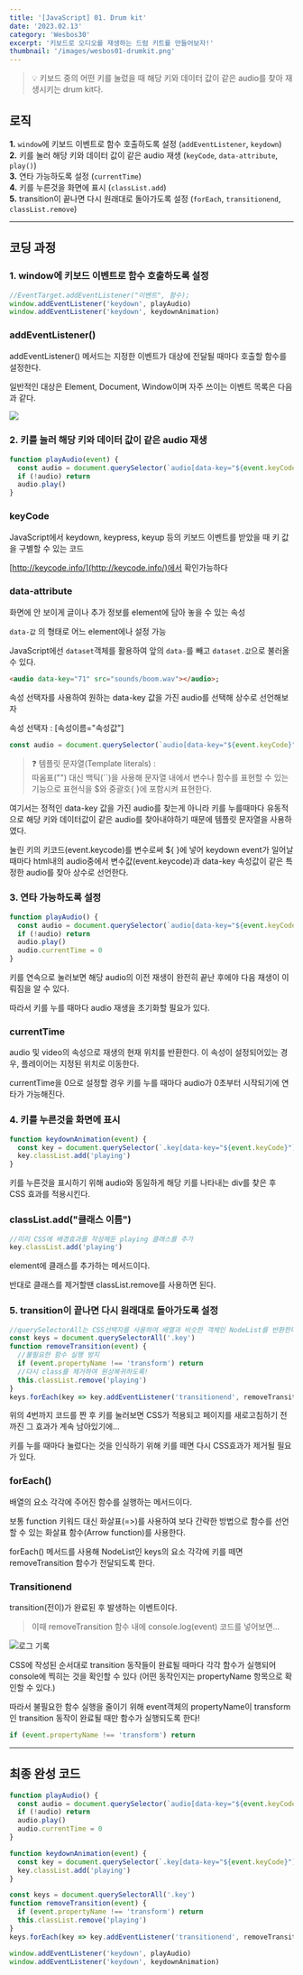 ```yaml
---
title: '[JavaScript] 01. Drum kit'
date: '2023.02.13'
category: 'Wesbos30'
excerpt: '키보드로 오디오를 재생하는 드럼 키트를 만들어보자!'
thumbnail: '/images/wesbos01-drumkit.png'
---
```


> 💡 키보드 중의 어떤 키를 눌렀을 때 해당 키와 데이터 값이 같은 audio를 찾아 재생시키는 drum kit다.

## 로직

**1.** `window`에 키보드 이벤트로 함수 호출하도록 설정 (`addEventListener`, `keydown`) </br>
**2.** 키를 눌러 해당 키와 데이터 값이 같은 audio 재생 (`keyCode`, `data-attribute`, `play()`) </br>
**3.** 연타 가능하도록 설정 (`currentTime`) </br>
**4.** 키를 누른것을 화면에 표시 (`classList.add`) </br>
**5.** transition이 끝나면 다시 원래대로 돌아가도록 설정 (`forEach`, `transitionend`, `classList.remove`) </br>

---

## 코딩 과정

### **1. window에 키보드 이벤트로 함수 호출하도록 설정**

```jsx
//EventTarget.addEventListener("이벤트", 함수);
window.addEventListener('keydown', playAudio)
window.addEventListener('keydown', keydownAnimation)
```

### addEventListener()

addEventListener() 메서드는 지정한 이벤트가 대상에 전달될 때마다 호출할 함수를 설정한다.

일반적인 대상은 Element, Document, Window이며
자주 쓰이는 이벤트 목록은 다음과 같다.

![](https://user-images.githubusercontent.com/87363422/155992024-b431ab70-100a-4ec8-93f4-f2d2dda8ce00.png)

### **2. 키를 눌러 해당 키와 데이터 값이 같은 audio 재생**

```jsx
function playAudio(event) {
  const audio = document.querySelector(`audio[data-key="${event.keyCode}"]`)
  if (!audio) return
  audio.play()
}
```

### keyCode

JavaScript에서 keydown, keypress, keyup 등의 키보드 이벤트를 받았을 때 키 값을 구별할 수 있는 코드

[http://keycode.info/](http://keycode.info/)에서 확인가능하다

### data-attribute

화면에 안 보이게 글이나 추가 정보를 element에 담아 놓을 수 있는 속성

`data-값` 의 형태로 어느 element에나 설정 가능

JavaScript에선 `dataset`객체를 활용하여 앞의 `data-`를 빼고 `dataset.값`으로 불러올 수 있다.

```html
<audio data-key="71" src="sounds/boom.wav"></audio>;
```

속성 선택자를 사용하여 원하는 data-key 값을 가진 audio를 선택해 상수로 선언해보자

속성 선택자 : [속성이름="속성값"]

```jsx
const audio = document.querySelector(`audio[data-key="${event.keyCode}"]`)
```

> ❓ 템플릿 문자열(Template literals) : </br>
> 따옴표("") 대신 백틱(``)을 사용해 문자열 내에서 변수나 함수를 표현할 수 있는 기능으로
> 표현식을 $와 중괄호{ }에 포함시켜 표현한다.

여기서는 정적인 data-key 값을 가진 audio를 찾는게 아니라 키를 누를때마다 유동적으로 해당 키와 데이터값이 같은 audio를 찾아내야하기 때문에 템플릿 문자열을 사용하였다.

눌린 키의 키코드(event.keycode)를 변수로써 ${ }에 넣어
keydown event가 일어날 때마다 html내의 audio중에서 변수값(event.keycode)과 data-key 속성값이 같은 특정한 audio를 찾아 상수로 선언한다.

### **3. 연타 가능하도록 설정**

```jsx
function playAudio() {
  const audio = document.querySelector(`audio[data-key="${event.keyCode}"]`)
  if (!audio) return
  audio.play()
  audio.currentTime = 0
}
```

키를 연속으로 눌러보면 해당 audio의 이전 재생이 완전히 끝난 후에야 다음 재생이 이뤄짐을 알 수 있다.

따라서 키를 누를 때마다 audio 재생을 초기화할 필요가 있다.

### currentTime

audio 및 video의 속성으로 재생의 현재 위치를 반환한다. 이 속성이 설정되어있는 경우, 플레이어는 지정된 위치로 이동한다.

currentTime을 0으로 설정할 경우 키를 누를 때마다 audio가 0초부터 시작되기에 연타가 가능해진다.

### **4. 키를 누른것을 화면에 표시**

```jsx
function keydownAnimation(event) {
  const key = document.querySelector(`.key[data-key="${event.keyCode}"]`)
  key.classList.add('playing')
}
```

키를 누른것을 표시하기 위해 audio와 동일하게 해당 키를 나타내는 div를 찾은 후 CSS 효과를 적용시킨다.

### classList.add("클래스 이름")

```jsx
//미리 CSS에 배경효과를 작성해둔 playing 클래스를 추가
key.classList.add('playing')
```

element에 클래스를 추가하는 메서드이다.

반대로 클래스를 제거할땐 classList.remove를 사용하면 된다.

### **5. transition이 끝나면 다시 원래대로 돌아가도록 설정**

```jsx
//querySelectorAll는 CSS선택자를 사용하여 배열과 비슷한 객체인 NodeList를 반환한다.
const keys = document.querySelectorAll('.key')
function removeTransition(event) {
  //불필요한 함수 실행 방지
  if (event.propertyName !== 'transform') return
  //다시 class를 제거하여 원상복귀하도록!
  this.classList.remove('playing')
}
keys.forEach(key => key.addEventListener('transitionend', removeTransition))
```

위의 4번까지 코드를 짠 후 키를 눌러보면 CSS가 적용되고 페이지를 새로고침하기 전까진 그 효과가 계속 남아있기에...

키를 누를 때마다 눌렀다는 것을 인식하기 위해 키를 떼면 다시 CSS효과가 제거될 필요가 있다.

### forEach()

배열의 요소 각각에 주어진 함수를 실행하는 메서드이다.

보통 function 키워드 대신 화살표(=>)를 사용하여 보다 간략한 방법으로 함수를 선언할 수 있는 화살표 함수(Arrow function)를 사용한다.

forEach() 메서드를 사용해 NodeList인 keys의 요소 각각에 키를 떼면 removeTransition 함수가 전달되도록 한다.

### Transitionend

transition(전이)가 완료된 후 발생하는 이벤트이다.

> 이때 removeTransition 함수 내에 console.log(event) 코드를 넣어보면...

![로그 기록](https://user-images.githubusercontent.com/87363422/155992041-73533b87-7a28-45f2-959a-e1c44987003b.png)

CSS에 작성된 순서대로 transition 동작들이 완료될 때마다 각각 함수가 실행되어 console에 찍히는 것을 확인할 수 있다 (어떤 동작인지는 propertyName 항목으로 확인할 수 있다.)

따라서 불필요한 함수 실행을 줄이기 위해 event객체의 propertyName이 transform인 transition 동작이 완료될 때만 함수가 실행되도록 한다!

```jsx
if (event.propertyName !== 'transform') return
```

---

## 최종 완성 코드

```jsx
function playAudio() {
  const audio = document.querySelector(`audio[data-key="${event.keyCode}"]`)
  if (!audio) return
  audio.play()
  audio.currentTime = 0
}

function keydownAnimation(event) {
  const key = document.querySelector(`.key[data-key="${event.keyCode}"]`)
  key.classList.add('playing')
}

const keys = document.querySelectorAll('.key')
function removeTransition(event) {
  if (event.propertyName !== 'transform') return
  this.classList.remove('playing')
}
keys.forEach(key => key.addEventListener('transitionend', removeTransition))

window.addEventListener('keydown', playAudio)
window.addEventListener('keydown', keydownAnimation)
```
